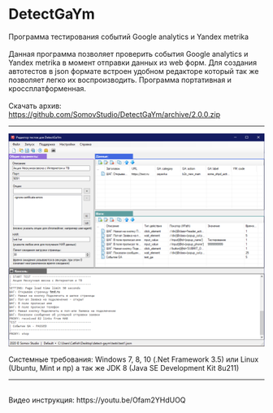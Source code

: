 # DetectGaYm
Программа тестирования событий Google analytics и Yandex metrika
<br>
<br>
Данная программа позволяет проверить события Google analytics и Yandex metrika в момент отправки данных из web форм.
Для создания автотестов в json формате встроен удобном редакторе который так же позволяет легко их воспроизводить.
Программа портативная и кроссплатформенная.
<br>
<br>
Скачать архив: https://github.com/SomovStudio/DetectGaYm/archive/2.0.0.zip

<hr>

<p align="center">
  <img src="https://github.com/SomovStudio/DetectGaYm/blob/master/tests-editor-windows/TestsEditor/img/detectgaym.png">
</p>

Системные требования: Windows 7, 8, 10 (.Net Framework 3.5) или Linux (Ubuntu, Mint и пр) а так же JDK 8 (Java SE Development Kit 8u211)

<hr>
<br>Видео инструкция: https://youtu.be/Ofam2YHdUOQ
